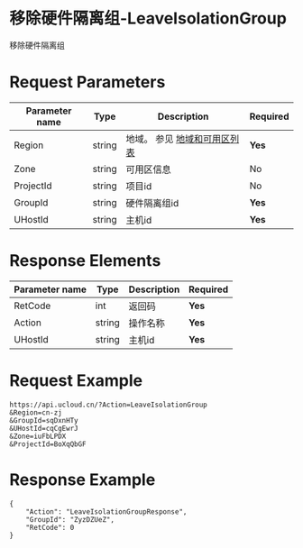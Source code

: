 # 移除硬件隔离组-LeaveIsolationGroup

移除硬件隔离组

# Request Parameters
|Parameter name|Type|Description|Required|
|---|---|---|---|
|Region|string|地域。 参见 [地域和可用区列表](api/summary/regionlist)|**Yes**|
|Zone|string|可用区信息|No|
|ProjectId|string|项目id|No|
|GroupId|string|硬件隔离组id|**Yes**|
|UHostId|string|主机id|**Yes**|

# Response Elements
|Parameter name|Type|Description|Required|
|---|---|---|---|
|RetCode|int|返回码|**Yes**|
|Action|string|操作名称|**Yes**|
|UHostId|string|主机id|**Yes**|

# Request Example
```
https://api.ucloud.cn/?Action=LeaveIsolationGroup
&Region=cn-zj
&GroupId=sqDxnHTy
&UHostId=cqCgEwrJ
&Zone=iuFbLPDX
&ProjectId=BoXqQbGF
```

# Response Example
```
{
    "Action": "LeaveIsolationGroupResponse", 
    "GroupId": "ZyzDZUeZ", 
    "RetCode": 0
}
```

